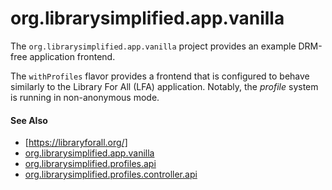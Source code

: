 org.librarysimplified.app.vanilla
===

The `org.librarysimplified.app.vanilla` project provides an example
DRM-free application frontend.

The `withProfiles` flavor provides a frontend that is configured to behave similarly to
the Library For All (LFA) application. Notably, the _profile_ system is running in
non-anonymous mode.

#### See Also

* [https://libraryforall.org/]
* [org.librarysimplified.app.vanilla](../simplified-app-vanilla/README.md)
* [org.librarysimplified.profiles.api](../simplified-profiles-api/README.md)
* [org.librarysimplified.profiles.controller.api](../simplified-profiles-controller-api/README.md)